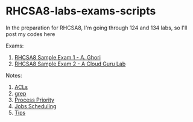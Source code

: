 # RHCSA8-labs-exams-scripts
In the preparation for RHCSA8, I'm going through 124 and 134 labs, so I'll post my codes here



Exams: 

1. [RHCSA8 Sample Exam 1 - A. Ghori](https://github.com/SpringEp/RHEL8-lab-134-scripts/wiki/RHCSA8-Sample-Exam-1)  
2. [RHCSA8 Sample Exam 2 - A Cloud Guru Lab](https://github.com/SpringEp/RHEL8-lab-134-scripts/wiki/RHCSA8-Sample-Exam-2---acloudguru)

Notes:
1. [ACLs](https://github.com/SpringEp/RHEL8-lab-134-scripts/wiki/ACLs)  
2. [grep](https://github.com/SpringEp/RHEL8-lab-134-scripts/wiki/grep)  
3. [Process Priority](https://github.com/SpringEp/RHEL8-lab-134-scripts/wiki/Process-Priority-in-Linux)  
4. [Jobs Scheduling ](https://github.com/SpringEp/RHEL8-lab-134-scripts/wiki/Scheduling-Jobs)  
5. [Tips](https://github.com/SpringEp/RHEL8-lab-134-scripts/wiki/Small-things-that-make-big-difference/_edit)


